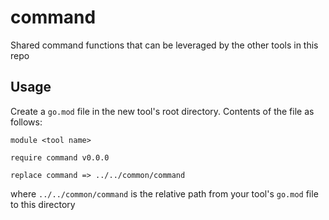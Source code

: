# command
Shared command functions that can be leveraged by the other tools in this repo

## Usage
Create a `go.mod` file in the new tool's root directory. Contents of the file as follows:
```
module <tool name>

require command v0.0.0

replace command => ../../common/command

```
where `../../common/command` is the relative path from your tool's `go.mod` file to this directory
